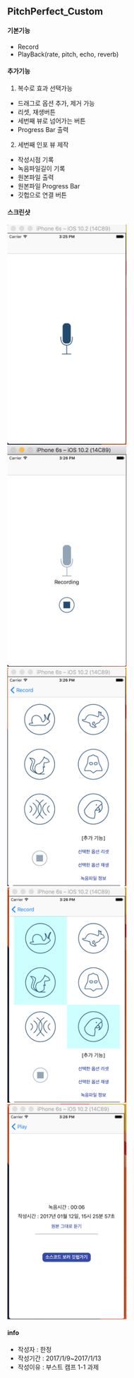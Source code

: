 ## PitchPerfect_Custom

#### 기본기능

* Record
* PlayBack(rate, pitch, echo, reverb)

#### 추가기능

1. 복수로 효과 선택가능
  * 드래그로 옵션 추가, 제거 가능
  * 리셋, 재생버튼
  * 세번째 뷰로 넘어가는 버튼
  * Progress Bar 출력
  
2. 세번째 인포 뷰 제작
  * 작성시점 기록
  * 녹음파일길이 기록
  * 원본파일 출력
  * 원본파일 Progress Bar
  * 깃헙으로 연결 버튼
  
#### 스크린샷

<img src="https://github.com/hanjungv/PitchPerfect_Custom/blob/master/images/1.png" width="270"> 
<img src="https://github.com/hanjungv/PitchPerfect_Custom/blob/master/images/2.png" width="270"> 
<img src="https://github.com/hanjungv/PitchPerfect_Custom/blob/master/images/3.png" width="270"> 
<img src="https://github.com/hanjungv/PitchPerfect_Custom/blob/master/images/4.png" width="270"> 
<img src="https://github.com/hanjungv/PitchPerfect_Custom/blob/master/images/5.png" width="270"> 

#### info
* 작성자 : 한정
* 작성기간 : 2017/1/9~2017/1/13
* 작성이유 : 부스트 캠프 1-1 과제

